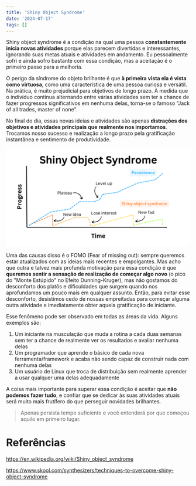 ```yaml
---
title: 'Shiny Object Syndrome'
date: '2024-07-17'
tags: []
---
```


Shiny object syndrome é a condição na qual uma pessoa **constantemente inicia novas atividades** porque elas parecem divertidas e interessantes, ignorando suas metas atuais e atividades em andamento. Eu pessoalmente sofri e ainda sofro bastante com essa condição, mas a aceitação é o primeiro passo para a melhoria.

O perigo da síndrome do objeto brilhante é que **à primeira vista ela é vista como virtuosa**, como uma característica de uma pessoa curiosa e versátil. Na prática, é muito prejudicial para objetivos de longo prazo. À medida que o indivíduo continua alternando entre várias atividades sem ter a chance de fazer progressos significativos em nenhuma delas, torna-se o famoso "Jack of all trades, master of none".

No final do dia, essas novas ideias e atividades são apenas **distrações dos objetivos e atividades principais que realmente nos importamos**. Trocamos nosso sucesso e realização a longo prazo pela gratificação instantânea e sentimento de produtividade.

![O efeito da shiny object syndrome no progresso](image.png)

Uma das causas disso é o FOMO (Fear of missing out): sempre queremos estar atualizados com as ideias mais recentes e empolgantes. Mas acho que outra e talvez mais profunda motivação para essa condição é que **queremos sentir a sensação de realização de começar algo novo** (o pico do "Monte Estúpido" no Efeito Dunning-Kruger), mas não gostamos do desconforto dos platôs e dificuldades que surgem quando nos aprofundamos um pouco mais em qualquer assunto. Então, para evitar esse desconforto, desistimos cedo de nossas empreitadas para começar alguma outra atividade e imediatamente obter aquela gratificação de iniciante.

Esse fenômeno pode ser observado em todas as áreas da vida. Alguns exemplos são:

1. Um iniciante na musculação que muda a rotina a cada duas semanas sem ter a chance de realmente ver os resultados e avaliar nenhuma delas
2. Um programador que aprende o básico de cada nova ferramenta/framework e acaba não sendo capaz de construir nada com nenhuma delas
3. Um usuário de Linux que troca de distribuição sem realmente aprender a usar qualquer uma delas adequadamente

A coisa mais importante para superar essa condição é aceitar que **não podemos fazer tudo**, e confiar que se dedicar às suas atividades atuais será muito mais frutífero do que perseguir novidades brilhantes.

> Apenas persista tempo suficiente e você entenderá por que começou aquilo em primeiro lugar.

# Referências

https://en.wikipedia.org/wiki/Shiny_object_syndrome

https://www.skool.com/synthesizers/techniques-to-overcome-shiny-object-syndrome
